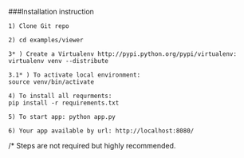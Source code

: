 ###Installation instruction

	1) Clone Git repo
	
	2) cd examples/viewer
	
	3* ) Create a Virtualenv http://pypi.python.org/pypi/virtualenv:
	virtualenv venv --distribute

	3.1* ) To activate local environment:
	source venv/bin/activate

	4) To install all requrments:
	pip install -r requirements.txt

	5) To start app: python app.py

	6) Your app available by url: http://localhost:8080/


/* Steps are not required but highly recommended.
